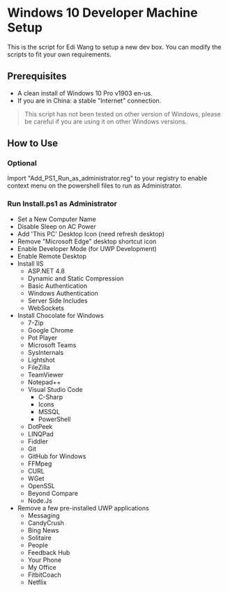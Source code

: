 # Windows 10 Developer Machine Setup

This is the script for Edi Wang to setup a new dev box. You can modify the scripts to fit your own requirements.

## Prerequisites

- A clean install of Windows 10 Pro v1903 en-us.
- If you are in China: a stable "Internet" connection.

> This script has not been tested on other version of Windows, please be careful if you are using it on other Windows versions.

## How to Use

### Optional

Import "Add_PS1_Run_as_administrator.reg" to your registry to enable context menu on the powershell files to run as Administrator.

### Run Install.ps1 as Administrator

- Set a New Computer Name
- Disable Sleep on AC Power
- Add 'This PC' Desktop Icon (need refresh desktop)
- Remove "Microsoft Edge" desktop shortcut icon
- Enable Developer Mode (for UWP Development)
- Enable Remote Desktop
- Install IIS
  - ASP.NET 4.8
  - Dynamic and Static Compression
  - Basic Authentication
  - Windows Authentication
  - Server Side Includes
  - WebSockets
- Install Chocolate for Windows
    - 7-Zip
    - Google Chrome
    - Pot Player
    - Microsoft Teams
    - SysInternals
    - Lightshot
    - FileZilla
    - TeamViewer
    - Notepad++
    - Visual Studio Code
        - C-Sharp
        - Icons
        - MSSQL
        - PowerShell
    - DotPeek
    - LINQPad
    - Fiddler
    - Git
    - GitHub for Windows
    - FFMpeg
    - CURL
    - WGet
    - OpenSSL
    - Beyond Compare
    - Node.Js
- Remove a few pre-installed UWP applications
    - Messaging
    - CandyCrush
    - Bing News
    - Solitaire
    - People
    - Feedback Hub
    - Your Phone
    - My Office
    - FitbitCoach
    - Netflix